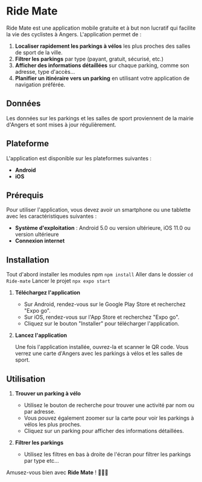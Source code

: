 # Ride Mate

Ride Mate est une application mobile gratuite et à but non lucratif qui facilite la vie des cyclistes à Angers. L'application permet de :

1. **Localiser rapidement les parkings à vélos** les plus proches des salles de sport de la ville.
2. **Filtrer les parkings** par type (payant, gratuit, sécurisé, etc.)
3. **Afficher des informations détaillées** sur chaque parking, comme son adresse, type d'accès...
4. **Planifier un itinéraire vers un parking** en utilisant votre application de navigation préférée.

## Données

Les données sur les parkings et les salles de sport proviennent de la mairie d'Angers et sont mises à jour régulièrement.

## Plateforme

L'application est disponible sur les plateformes suivantes :

- **Android**
- **iOS**

## Prérequis

Pour utiliser l'application, vous devez avoir un smartphone ou une tablette avec les caractéristiques suivantes :

- **Système d'exploitation** : Android 5.0 ou version ultérieure, iOS 11.0 ou version ultérieure
- **Connexion internet**

## Installation
Tout d'abord installer les modules npm
``
npm install
``
Aller dans le dossier
``
cd Ride-mate
``
Lancer le projet
``
npx expo start
``

1. **Téléchargez l'application**

   - Sur Android, rendez-vous sur le Google Play Store et recherchez "Expo go".
   - Sur iOS, rendez-vous sur l'App Store et recherchez "Expo go".
   - Cliquez sur le bouton "Installer" pour télécharger l'application.

2. **Lancez l'application**

   Une fois l'application installée, ouvrez-la et scanner le QR code.
   Vous verrez une carte d'Angers avec les parkings à vélos et les salles de sport.

## Utilisation

1. **Trouver un parking à vélo**

   - Utilisez le bouton de recherche pour trouver une activité par nom ou par adresse.
   - Vous pouvez également zoomer sur la carte pour voir les parkings à vélos les plus proches.
   - Cliquez sur un parking pour afficher des informations détaillées.

2. **Filtrer les parkings**

   - Utilisez les filtres en bas à droite de l'écran pour filtrer les parkings par type etc... 

Amusez-vous bien avec **Ride Mate** ! 🚴‍♂️🌟
